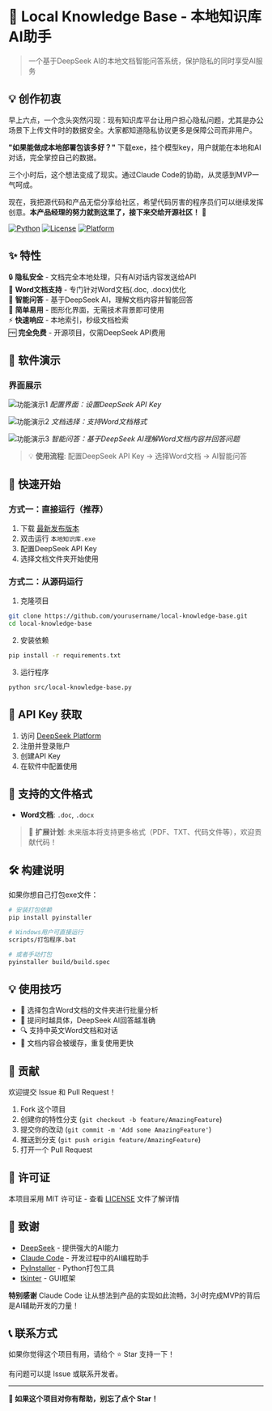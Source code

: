 # 🚀 Local Knowledge Base - 本地知识库AI助手

> 一个基于DeepSeek AI的本地文档智能问答系统，保护隐私的同时享受AI服务

## 💡 创作初衷

早上六点，一个念头突然闪现：现有知识库平台让用户担心隐私问题，尤其是办公场景下上传文件时的数据安全。大家都知道隐私协议更多是保障公司而非用户。

**"如果能做成本地部署包该多好？"** 下载exe，挂个模型key，用户就能在本地和AI对话，完全掌控自己的数据。

三个小时后，这个想法变成了现实。通过Claude Code的协助，从灵感到MVP一气呵成。

现在，我把源代码和产品无偿分享给社区，希望代码厉害的程序员们可以继续发挥创意。**本产品经理的努力就到这里了，接下来交给开源社区！** 🎯

[![Python](https://img.shields.io/badge/Python-3.11+-blue.svg)](https://python.org)
[![License](https://img.shields.io/badge/License-MIT-green.svg)](LICENSE)
[![Platform](https://img.shields.io/badge/Platform-Windows-lightgrey.svg)]()

## ✨ 特性

🔒 **隐私安全** - 文档完全本地处理，只有AI对话内容发送给API  
📁 **Word文档支持** - 专门针对Word文档(.doc, .docx)优化  
🤖 **智能问答** - 基于DeepSeek AI，理解文档内容并智能回答  
🎯 **简单易用** - 图形化界面，无需技术背景即可使用  
⚡ **快速响应** - 本地索引，秒级文档检索  
🆓 **完全免费** - 开源项目，仅需DeepSeek API费用

## 📸 软件演示

### 界面展示
![功能演示1](screenshots/demo1.png)
*配置界面：设置DeepSeek API Key*

![功能演示2](screenshots/demo2.png)
*文档选择：支持Word文档格式*

![功能演示3](screenshots/demo3.png)
*智能问答：基于DeepSeek AI理解Word文档内容并回答问题*

> 💡 **使用流程**: 配置DeepSeek API Key → 选择Word文档 → AI智能问答

## 🚀 快速开始

### 方式一：直接运行（推荐）

1. 下载 [最新发布版本](releases/v1.0/本地知识库.exe)
2. 双击运行 `本地知识库.exe`
3. 配置DeepSeek API Key
4. 选择文档文件夹开始使用

### 方式二：从源码运行

1. 克隆项目
```bash
git clone https://github.com/yourusername/local-knowledge-base.git
cd local-knowledge-base
```

2. 安装依赖
```bash
pip install -r requirements.txt
```

3. 运行程序
```bash
python src/local-knowledge-base.py
```

## 🔑 API Key 获取

1. 访问 [DeepSeek Platform](https://platform.deepseek.com/)
2. 注册并登录账户
3. 创建API Key
4. 在软件中配置使用

## 📁 支持的文件格式

- **Word文档**: `.doc`, `.docx`

> 🔧 **扩展计划**: 未来版本将支持更多格式（PDF、TXT、代码文件等），欢迎贡献代码！

## 🛠️ 构建说明

如果你想自己打包exe文件：

```bash
# 安装打包依赖
pip install pyinstaller

# Windows用户可直接运行
scripts/打包程序.bat

# 或者手动打包
pyinstaller build/build.spec
```

## 💡 使用技巧

- 📂 选择包含Word文档的文件夹进行批量分析
- 🎯 提问时越具体，DeepSeek AI回答越准确  
- 🔍 支持中英文Word文档和对话
- 💾 文档内容会被缓存，重复使用更快

## 🤝 贡献

欢迎提交 Issue 和 Pull Request！

1. Fork 这个项目
2. 创建你的特性分支 (`git checkout -b feature/AmazingFeature`)
3. 提交你的改动 (`git commit -m 'Add some AmazingFeature'`)
4. 推送到分支 (`git push origin feature/AmazingFeature`)
5. 打开一个 Pull Request

## 📄 许可证

本项目采用 MIT 许可证 - 查看 [LICENSE](LICENSE) 文件了解详情

## 🙏 致谢

- [DeepSeek](https://platform.deepseek.com/) - 提供强大的AI能力
- [Claude Code](https://claude.ai/code) - 开发过程中的AI编程助手
- [PyInstaller](https://pyinstaller.org/) - Python打包工具
- [tkinter](https://docs.python.org/3/library/tkinter.html) - GUI框架

**特别感谢** Claude Code 让从想法到产品的实现如此流畅，3小时完成MVP的背后是AI辅助开发的力量！

## 📞 联系方式

如果你觉得这个项目有用，请给个 ⭐ Star 支持一下！

有问题可以提 Issue 或联系开发者。

---

**🌟 如果这个项目对你有帮助，别忘了点个 Star！**